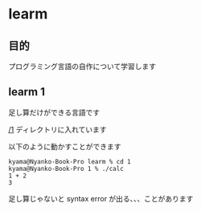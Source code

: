 
# learm

## 目的

プログラミング言語の自作について学習します

## learm 1

足し算だけができる言語です

[/1](./1) ディレクトリに入れています

以下のように動かすことができます

```
kyama@Nyanko-Book-Pro learm % cd 1
kyama@Nyanko-Book-Pro 1 % ./calc
1 + 2
3
```

足し算じゃないと syntax error が出る、、、ことがあります

